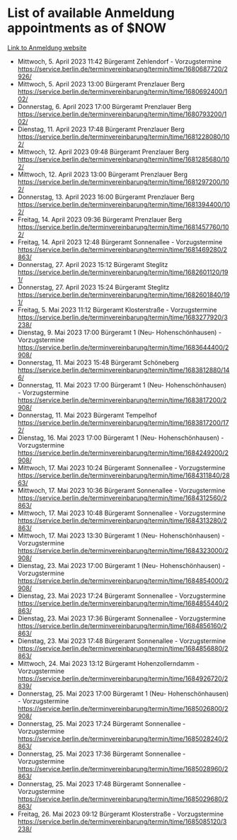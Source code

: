 # List of available Anmeldung appointments as of $NOW
[Link to Anmeldung website](https://service.berlin.de/terminvereinbarung/termin/tag.php?termin=1&anliegen[]=120686&dienstleisterlist=122210,122217,327316,122219,327312,122227,327314,122231,327346,122243,327348,122254,122252,329742,122260,329745,122262,329748,122271,327278,122273,327274,122277,327276,330436,122280,327294,122282,327290,122284,327292,122291,327270,122285,327266,122286,327264,122296,327268,150230,329760,122297,327286,122294,327284,122312,329763,122314,329775,122304,327330,122311,327334,122309,327332,317869,122281,327352,122279,329772,122283,122276,327324,122274,327326,122267,329766,122246,327318,122251,327320,122257,327322,122208,327298,122226,327300&herkunft=http%3A%2F%2Fservice.berlin.de%2Fdienstleistung%2F120686%2F)
- Mittwoch, 5. April 2023 11:42 Bürgeramt Zehlendorf - Vorzugstermine https://service.berlin.de/terminvereinbarung/termin/time/1680687720/2926/
- Mittwoch, 5. April 2023 13:00 Bürgeramt Prenzlauer Berg https://service.berlin.de/terminvereinbarung/termin/time/1680692400/102/
- Donnerstag, 6. April 2023 17:00 Bürgeramt Prenzlauer Berg https://service.berlin.de/terminvereinbarung/termin/time/1680793200/102/
- Dienstag, 11. April 2023 17:48 Bürgeramt Prenzlauer Berg https://service.berlin.de/terminvereinbarung/termin/time/1681228080/102/
- Mittwoch, 12. April 2023 09:48 Bürgeramt Prenzlauer Berg https://service.berlin.de/terminvereinbarung/termin/time/1681285680/102/
- Mittwoch, 12. April 2023 13:00 Bürgeramt Prenzlauer Berg https://service.berlin.de/terminvereinbarung/termin/time/1681297200/102/
- Donnerstag, 13. April 2023 16:00 Bürgeramt Prenzlauer Berg https://service.berlin.de/terminvereinbarung/termin/time/1681394400/102/
- Freitag, 14. April 2023 09:36 Bürgeramt Prenzlauer Berg https://service.berlin.de/terminvereinbarung/termin/time/1681457760/102/
- Freitag, 14. April 2023 12:48 Bürgeramt Sonnenallee - Vorzugstermine https://service.berlin.de/terminvereinbarung/termin/time/1681469280/2863/
- Donnerstag, 27. April 2023 15:12 Bürgeramt Steglitz https://service.berlin.de/terminvereinbarung/termin/time/1682601120/191/
- Donnerstag, 27. April 2023 15:24 Bürgeramt Steglitz https://service.berlin.de/terminvereinbarung/termin/time/1682601840/191/
- Freitag, 5. Mai 2023 11:12 Bürgeramt Klosterstraße - Vorzugstermine https://service.berlin.de/terminvereinbarung/termin/time/1683277920/3238/
- Dienstag, 9. Mai 2023 17:00 Bürgeramt 1 (Neu- Hohenschönhausen) - Vorzugstermine https://service.berlin.de/terminvereinbarung/termin/time/1683644400/2908/
- Donnerstag, 11. Mai 2023 15:48 Bürgeramt Schöneberg https://service.berlin.de/terminvereinbarung/termin/time/1683812880/146/
- Donnerstag, 11. Mai 2023 17:00 Bürgeramt 1 (Neu- Hohenschönhausen) - Vorzugstermine https://service.berlin.de/terminvereinbarung/termin/time/1683817200/2908/
- Donnerstag, 11. Mai 2023  Bürgeramt Tempelhof https://service.berlin.de/terminvereinbarung/termin/time/1683817200/172/
- Dienstag, 16. Mai 2023 17:00 Bürgeramt 1 (Neu- Hohenschönhausen) - Vorzugstermine https://service.berlin.de/terminvereinbarung/termin/time/1684249200/2908/
- Mittwoch, 17. Mai 2023 10:24 Bürgeramt Sonnenallee - Vorzugstermine https://service.berlin.de/terminvereinbarung/termin/time/1684311840/2863/
- Mittwoch, 17. Mai 2023 10:36 Bürgeramt Sonnenallee - Vorzugstermine https://service.berlin.de/terminvereinbarung/termin/time/1684312560/2863/
- Mittwoch, 17. Mai 2023 10:48 Bürgeramt Sonnenallee - Vorzugstermine https://service.berlin.de/terminvereinbarung/termin/time/1684313280/2863/
- Mittwoch, 17. Mai 2023 13:30 Bürgeramt 1 (Neu- Hohenschönhausen) - Vorzugstermine https://service.berlin.de/terminvereinbarung/termin/time/1684323000/2908/
- Dienstag, 23. Mai 2023 17:00 Bürgeramt 1 (Neu- Hohenschönhausen) - Vorzugstermine https://service.berlin.de/terminvereinbarung/termin/time/1684854000/2908/
- Dienstag, 23. Mai 2023 17:24 Bürgeramt Sonnenallee - Vorzugstermine https://service.berlin.de/terminvereinbarung/termin/time/1684855440/2863/
- Dienstag, 23. Mai 2023 17:36 Bürgeramt Sonnenallee - Vorzugstermine https://service.berlin.de/terminvereinbarung/termin/time/1684856160/2863/
- Dienstag, 23. Mai 2023 17:48 Bürgeramt Sonnenallee - Vorzugstermine https://service.berlin.de/terminvereinbarung/termin/time/1684856880/2863/
- Mittwoch, 24. Mai 2023 13:12 Bürgeramt Hohenzollerndamm - Vorzugstermine https://service.berlin.de/terminvereinbarung/termin/time/1684926720/2839/
- Donnerstag, 25. Mai 2023 17:00 Bürgeramt 1 (Neu- Hohenschönhausen) - Vorzugstermine https://service.berlin.de/terminvereinbarung/termin/time/1685026800/2908/
- Donnerstag, 25. Mai 2023 17:24 Bürgeramt Sonnenallee - Vorzugstermine https://service.berlin.de/terminvereinbarung/termin/time/1685028240/2863/
- Donnerstag, 25. Mai 2023 17:36 Bürgeramt Sonnenallee - Vorzugstermine https://service.berlin.de/terminvereinbarung/termin/time/1685028960/2863/
- Donnerstag, 25. Mai 2023 17:48 Bürgeramt Sonnenallee - Vorzugstermine https://service.berlin.de/terminvereinbarung/termin/time/1685029680/2863/
- Freitag, 26. Mai 2023 09:12 Bürgeramt Klosterstraße - Vorzugstermine https://service.berlin.de/terminvereinbarung/termin/time/1685085120/3238/
